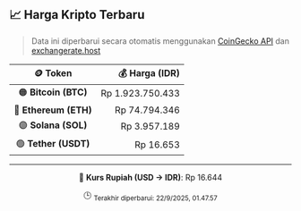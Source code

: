 

<!-- HARGA_KRIPTO -->
## 📈 Harga Kripto Terbaru

> Data ini diperbarui secara otomatis menggunakan [CoinGecko API](https://www.coingecko.com/) dan [exchangerate.host](https://exchangerate.host/)

<div align="center">

| 🪙 Token | 💰 Harga (IDR) |
|:------:|---------------:|
| 🟠 **Bitcoin (BTC)**   | Rp 1.923.750.433 |
| 🔵 **Ethereum (ETH)**  | Rp 74.794.346 |
| 🟣 **Solana (SOL)**    | Rp 3.957.189 |
| 🟢 **Tether (USDT)**   | Rp 16.653 |

---

💱 **Kurs Rupiah (USD → IDR)**: Rp 16.644

🕒 <sub>Terakhir diperbarui: 22/9/2025, 01.47.57</sub>

</div>
<!-- /HARGA_KRIPTO -->